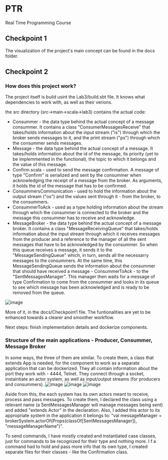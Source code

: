# PTR
Real Time Programming Course

## Checkpoint 1
The visualization of the project's main concept can be found in the docs folder.
 
## Checkpoint 2
### How does this project work?
The project itself is build usint the Lab3/build.sbt file. It knows what dependencies to work with, as well as their verions.

the src directory (src->main->scala->lab3) contains the actual code:
 - Consummer - the data type behind the actual concept of a message consummer. It contains a class "ConsumerMessagesReceive" that takes/holds information about the input stream ("is") through which the broker sends messages to it, and the print stream ("ps") through which the consummer sends messages.
 - Message - the data type behind the actual concept of a message. It takes/holds information about the id of the message, its priority (yet to be implemmented in the functional), the topic to which it belongs and the value of this message.
 - Confirm.scala - used to send the message confirmation. A message of type "Confirm" is serialized and sent by the consummer when acknowledging the receipt of a message from the broker. As arguments, it holds the id of the message that has to be confirmed.
 - ConsummersCommunication - used to hold the information about the output stream ("os") and the values sent through it - from the broker, to the consummers.
 - ConsummerToAck - used as a type holding information about the stream through which the consummer is connected to the broker and the message this consummer has to receive and acknowledge.
 - MessageBroker - the data type behind the actual concept of a message broker. It contains a class "MessageReceivingQueue" that takes/holds information about the input stream through which it receives messages from the producer and a reference to the manager of all the sent messages that have to be acknowledged by the consummer. So when this queue receives a message, it sends it to the "MessageSendingQueue" which, in turn, sends all the necessarry messages to the consummers. At the same time, this MessageSendingQueue sends the information about the consummer that should have received a message - ConsummerToAck - to the "SentMessagesManager". This manager then waits for a message of type Confirmation to come from the consummer and looks in its queue to see which message has been acknowledged and is ready to be removed from the queue.

![image](https://user-images.githubusercontent.com/56108881/170884410-230f36b1-be34-44ed-ac61-e85eb99c9d4f.png)

More of it, in the docs/Checkpoint1 file. The funtionalities are yet to be enhanced towards a clearer and smoother workflow.

Next steps: finish implementation details and dockerize components.

### Structure of the main applications - Producer, Consummer, Message Broker
In some ways, the three of them are similar. To create them, a class that extends App is needed, for the component to work as a separate application that can be dockerized. They all contain information about the port they work with - 4444, Telnet. They connect through a socket, instaintiate an actor system, as well as input/output streams (for producers and consummers).
![image](https://user-images.githubusercontent.com/56108881/170884564-b4896ed0-e95b-47ec-9178-1661102666fa.png)
![image](https://user-images.githubusercontent.com/56108881/170884596-70a4c558-0ffe-4377-beb6-cc142002cc24.png)
![image](https://user-images.githubusercontent.com/56108881/170884609-54c119a6-b994-4cf9-a633-05aacd88bf9e.png)

Aside from this, the each system has its own actors meant to receive, process and pass messages. To create them, I declared the class using a relevant name (a SentMessagesManager will manage messages being sent) and added "extends Actor" in the declaration. Also, I added this actor to its appropriate system in the application it belongs to: "val messageManager = brokerSystem.actorOf(Props(classOf[SentMessagesManager]), "messageManagerName")".

To send commands, I have mostly created and instantiated case classes, just for commands to be recognized for their type and nothing more. I f a command had to hold and pass more info that its own type, I created separate files for their classes - like the Confirmation class.
